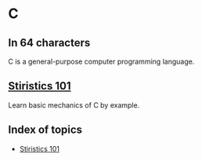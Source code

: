 # C

## In 64 characters

C is a general-purpose computer programming language.

## [Stiristics 101](Stiristics_101/README.md)

Learn basic mechanics of C by example.

## Index of topics

- [Stiristics 101](Stiristics_101/README.md)